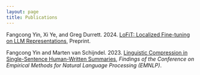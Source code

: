 ```yaml
---
layout: page
title: Publications
---
```

Fangcong Yin, Xi Ye, and Greg Durrett. 2024. [LoFiT: Localized Fine-tuning on LLM Representations](https://arxiv.org/abs/2406.01563), Preprint.

Fangcong Yin and Marten van Schijndel. 2023. [Linguistic Compression in Single-Sentence Human-Written Summaries](https://aclanthology.org/2023.findings-emnlp.532/), *Findings of the Conference on Empirical Methods for Natural Language Processing (EMNLP)*.

